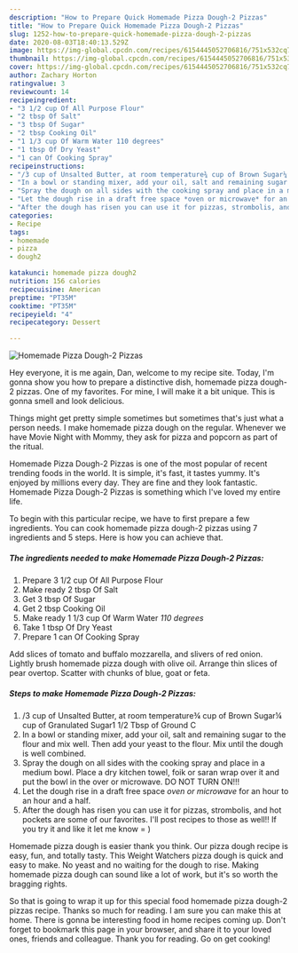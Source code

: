 ```yaml
---
description: "How to Prepare Quick Homemade Pizza Dough-2 Pizzas"
title: "How to Prepare Quick Homemade Pizza Dough-2 Pizzas"
slug: 1252-how-to-prepare-quick-homemade-pizza-dough-2-pizzas
date: 2020-08-03T18:40:13.529Z
image: https://img-global.cpcdn.com/recipes/6154445052706816/751x532cq70/homemade-pizza-dough-2-pizzas-recipe-main-photo.jpg
thumbnail: https://img-global.cpcdn.com/recipes/6154445052706816/751x532cq70/homemade-pizza-dough-2-pizzas-recipe-main-photo.jpg
cover: https://img-global.cpcdn.com/recipes/6154445052706816/751x532cq70/homemade-pizza-dough-2-pizzas-recipe-main-photo.jpg
author: Zachary Horton
ratingvalue: 3
reviewcount: 14
recipeingredient:
- "3 1/2 cup Of All Purpose Flour"
- "2 tbsp Of Salt"
- "3 tbsp Of Sugar"
- "2 tbsp Cooking Oil"
- "1 1/3 cup Of Warm Water 110 degrees"
- "1 tbsp Of Dry Yeast"
- "1 can Of Cooking Spray"
recipeinstructions:
- "/3 cup of Unsalted Butter, at room temperature¾ cup of Brown Sugar¼ cup of Granulated Sugar1 1/2 Tbsp of Ground C"
- "In a bowl or standing mixer, add your oil, salt and remaining sugar to the flour and mix well. Then add your yeast to the flour. Mix until the dough is well combined."
- "Spray the dough on all sides with the cooking spray and place in a medium bowl. Place a dry kitchen towel, foik or saran wrap over it and put the bowl in the over or microwave. DO NOT TURN ON!!!"
- "Let the dough rise in a draft free space *oven or microwave* for an hour to an hour and a half."
- "After the dough has risen you can use it for pizzas, strombolis, and hot pockets are some of our favorites. I&#39;ll post recipes to those as well!! If you try it and like it let me know = )"
categories:
- Recipe
tags:
- homemade
- pizza
- dough2

katakunci: homemade pizza dough2 
nutrition: 156 calories
recipecuisine: American
preptime: "PT35M"
cooktime: "PT35M"
recipeyield: "4"
recipecategory: Dessert

---
```



![Homemade Pizza Dough-2 Pizzas](https://img-global.cpcdn.com/recipes/6154445052706816/751x532cq70/homemade-pizza-dough-2-pizzas-recipe-main-photo.jpg)

Hey everyone, it is me again, Dan, welcome to my recipe site. Today, I'm gonna show you how to prepare a distinctive dish, homemade pizza dough-2 pizzas. One of my favorites. For mine, I will make it a bit unique. This is gonna smell and look delicious.

Things might get pretty simple sometimes but sometimes that&#39;s just what a person needs. I make homemade pizza dough on the regular. Whenever we have Movie Night with Mommy, they ask for pizza and popcorn as part of the ritual.

Homemade Pizza Dough-2 Pizzas is one of the most popular of recent trending foods in the world. It is simple, it's fast, it tastes yummy. It's enjoyed by millions every day. They are fine and they look fantastic. Homemade Pizza Dough-2 Pizzas is something which I've loved my entire life.


To begin with this particular recipe, we have to first prepare a few ingredients. You can cook homemade pizza dough-2 pizzas using 7 ingredients and 5 steps. Here is how you can achieve that.

<!--inarticleads1-->

##### The ingredients needed to make Homemade Pizza Dough-2 Pizzas:

1. Prepare 3 1/2 cup Of All Purpose Flour
1. Make ready 2 tbsp Of Salt
1. Get 3 tbsp Of Sugar
1. Get 2 tbsp Cooking Oil
1. Make ready 1 1/3 cup Of Warm Water *110 degrees*
1. Take 1 tbsp Of Dry Yeast
1. Prepare 1 can Of Cooking Spray


Add slices of tomato and buffalo mozzarella, and slivers of red onion. Lightly brush homemade pizza dough with olive oil. Arrange thin slices of pear overtop. Scatter with chunks of blue, goat or feta. 

<!--inarticleads2-->

##### Steps to make Homemade Pizza Dough-2 Pizzas:

1. /3 cup of Unsalted Butter, at room temperature¾ cup of Brown Sugar¼ cup of Granulated Sugar1 1/2 Tbsp of Ground C
1. In a bowl or standing mixer, add your oil, salt and remaining sugar to the flour and mix well. Then add your yeast to the flour. Mix until the dough is well combined.
1. Spray the dough on all sides with the cooking spray and place in a medium bowl. Place a dry kitchen towel, foik or saran wrap over it and put the bowl in the over or microwave. DO NOT TURN ON!!!
1. Let the dough rise in a draft free space *oven or microwave* for an hour to an hour and a half.
1. After the dough has risen you can use it for pizzas, strombolis, and hot pockets are some of our favorites. I&#39;ll post recipes to those as well!! If you try it and like it let me know = )


Homemade pizza dough is easier thank you think. Our pizza dough recipe is easy, fun, and totally tasty. This Weight Watchers pizza dough is quick and easy to make. No yeast and no waiting for the dough to rise. Making homemade pizza dough can sound like a lot of work, but it&#39;s so worth the bragging rights. 

So that is going to wrap it up for this special food homemade pizza dough-2 pizzas recipe. Thanks so much for reading. I am sure you can make this at home. There is gonna be interesting food in home recipes coming up. Don't forget to bookmark this page in your browser, and share it to your loved ones, friends and colleague. Thank you for reading. Go on get cooking!
